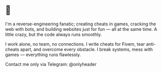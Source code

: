 # 🧠 
I'm a reverse-engineering fanatic; creating cheats in games, cracking the web with bots, and building websites just for fun — all at the same time. A little crazy, but the code always runs smoothly.

I work alone, no team, no connections. I write cheats for Fivem, tear anti-cheats apart, and overcome every obstacle. I break systems, mess with games — everything runs flawlessly.

Contact me only via Telegram: @onlyheader
